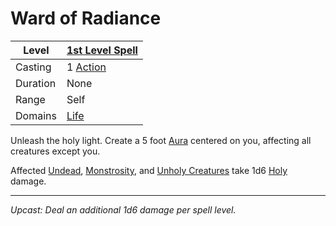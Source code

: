 # Ward of Radiance

| Level    | [1st Level Spell](1st%20Level%20Spells.md)                            |
| -------- | --------------------------------------------------------------------- |
| Casting  | 1 [Action](../../../../Game%20Procedures/Core%20Procedures/Action.md) |
| Duration | None                                                                  |
| Range    | Self                                                                  |
| Domains  | [Life](../../Spell%20Domains/Life.md)                                 |

Unleash the holy light. Create a 5 foot [Aura](../../Areas%20of%20Effect/Aura.md) centered on you, affecting all creatures except you.

Affected [Undead](../../../../Resources%20for%20GMs/Creatures/Creature%20Types/Undead.md), [Monstrosity](../../../../Resources%20for%20GMs/Creatures/Creature%20Types/Monstrosity.md), and [Unholy Creatures](../../../../Resources%20for%20GMs/Creatures/Creature%20Types/Unholy%20Creature.md) take 1d6 [Holy](../../../../Game%20Procedures/Combat/Damage%20Types/Holy.md) damage.

---
*Upcast: Deal an additional 1d6 damage per spell level.*
